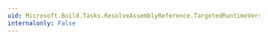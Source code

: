 ```yaml
---
uid: Microsoft.Build.Tasks.ResolveAssemblyReference.TargetedRuntimeVersion
internalonly: False
---
```

